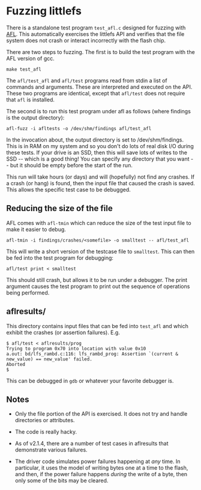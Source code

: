 # Fuzzing littlefs

There is a standalone test program `test_afl.c` designed for fuzzing with
[AFL](http://lcamtuf.coredump.cx/afl/). This automatically exercises the 
littlefs API and verifies that the file system does not crash or interact incorrectly
with the flash chip. 

There are two steps to fuzzing. The first is to build the test program with
the AFL version of gcc. 

```
make test_afl
```

The `afl/test_afl` and `afl/test` programs read from stdin a list of commands
and arguments. These are interpreted and executed on the API. These two programs
are identical, except that `afl/test` does not require that `afl` is installed.

The second is to run this test program under afl as follows (where findings is 
the output directory):

```
afl-fuzz -i afltests -o /dev/shm/findings afl/test_afl
```

In the invocation about, the output directory is set to /dev/shm/findings. This is in RAM on my system and so you don't do lots
of real disk I/O during these tests. If your drive is an SSD, then this will save lots of writes to the 
SSD -- which is a good thing! You can specify any directory that you want -- but it should be empty before the start of the run.

This run will take hours (or days) and will (hopefully) not find any crashes.
If a crash (or hang) is found, then the input file that caused the crash is 
saved. This allows the specific test case to be debugged.

## Reducing the size of the file

AFL comes with `afl-tmin` which can reduce the size of the test input file to
make it easier to debug.

```
afl-tmin -i findings/crashes/<somefile> -o smalltest -- afl/test_afl
```

This will write a short version of the testcase file to `smalltest`. This can then be
fed into the test program for debugging:

```
afl/test print < smalltest
```

This should still crash, but allows it to be run under a debugger. The print argument
causes the test program to print out the sequence of operations being performed. 

## aflresults/

This directory contains input files that can be fed into `test_afl` and which exhibit the
crashes (or assertion failures). E.g.

```
$ afl/test < aflresults/prog 
Trying to program 0x70 into location with value 0x10
a.out: bd/lfs_rambd.c:116: lfs_rambd_prog: Assertion `(current & new_value) == new_value' failed.
Aborted
$
```

This can be debugged in `gdb` or whatever your favorite debugger is. 


## Notes

* Only the file portion of the API is exercised. It does not try and handle directories or attributes.

* The code is really hacky.

* As of v2.1.4, there are a number of test cases in aflresults that demonstrate various failures.

* The driver code simulates power failures happening at *any* time. In particular, it uses the model
of writing bytes one at a time to the flash, and then, if the power failure happens *during* the write
of a byte, then only some of the bits may be cleared. 
